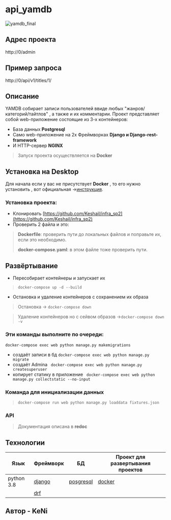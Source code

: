 # api_yamdb
![yamdb_final](https://github.com/Keshail/yamdb_final/actions/workflows/yamdb_workflow.yml/badge.svg)

## Адрес проекта
http://0/admin

## Пример запроса
http://0/api/v1/titles/1/

## Описание
YAMDB собирает записи пользователей ввиде любых "жанров/категорий/тайтлов" , а также и их комментарии. Проект представляет собой web-приложение состоящие из 3-х контейнеров:
- База данных   **Postgresql**
- Само web-приложение на 2х Фреймворках  **Django и Django-rest-framework**
- И HTTP-сервер **NGINX**
> Запуск проекта осуществляется на **Docker**
##  Установка на Desktop
Для начала если у вас не присутствует **Docker**  , то его нужно установить , 
вот официальная ->[инструкция](https://docs.docker.com/engine/install/).
### Установка проекта:
-   Клонировать  [https://github.com/Keshail/infra_sp2](https://github.com/Keshail/infra_sp2)
-  Проверить 2 файла и это:
>   **Dockerfile**: проверить пути до локальных файлов и поправьте их, если это необходимо.
>   
>   **docker-compose.yaml**: в этом файле тоже проверить пути.


##  Развёртывание
-  Пересобирает  контейнеры и запускает их
>  ``` docker-compose up -d --build ```
- Остановка и удаление контейнеров с сохранением их образа
> Остановка -> ```docker-compose down ```

>Удаление контейнеров но с сейвом образов ->```docker-compose down -v ```
### Эти команды выполните по очереди:

``` docker-compose exec web python manage.py makemigrations ```
- создаёт  записи в бд
``` docker-compose exec web python manage.py migrate ``` 
- создаёт Admina
``` docker-compose exec web python manage.py createsuperuser``` 
- копирует статику в приложение
``` docker-compose exec web python manage.py collectstatic --no-input``` 
### Команда для инициализации данных
>```docker-compose run web python manage.py loaddata fixtures.json```

### API
>Документация описана в **redoc**

## Технологии
|   Язык   |                 Фреймворк                   |             БД                         | Проект для развертывания проектов |
|----------|---------------------------------------------|----------------------------------------|-----------------------------------|
|python 3.8|[django](https://www.djangoproject.com/)     |[posgresql](https://www.postgresql.org/)|[docker](https://www.docker.com/)  |          
|          |[drf](https://www.django-rest-framework.org/)|                                        |                                   |
## Автор - **KeNi**

